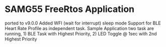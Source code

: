 # SAMG55 FreeRtos Application
ported to v9.0.0
Added WFI (wait for interrupt) sleep mode
Support for BLE Heart Rate Profile as independent task.
Sample Application two task are running, 1) BLE Task with Highest Priority, 2) LED Toggle @ 1sec with 2nd Highest Priority
